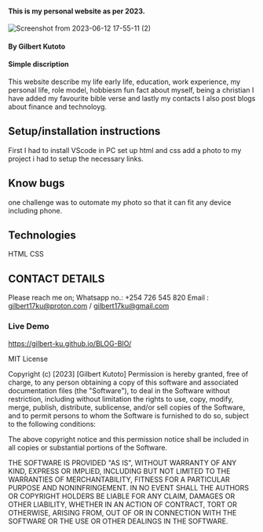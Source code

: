 

#### This is my personal website as per 2023.
![Screenshot from 2023-06-12 17-55-11 (2)](https://github.com/gilbert-ku/BLOG-BIO/assets/125896467/72570244-8c83-459c-bf83-2dc54f570bac)

#### By Gilbert Kutoto

#### Simple discription
This website describe my life early life, education, work experience, my personal life, role model, hobbiesm fun fact about myself, being a christian I have added my favourite bible verse and lastly my contacts I also post blogs about finance and technoloyg.

## Setup/installation instructions
First I had to install VScode in PC
set up html and css
add a photo to my project
i had to setup the necessary links.
## Know bugs
one challenge was to outomate my photo so that it can fit any device including phone.

## Technologies
HTML
CSS


## CONTACT DETAILS
Please reach me on;
Whatsapp no.: +254 726 545 820
Email : gilbert17ku@proton.com / gilbert17ku@gmail.com


### Live Demo


  
  https://gilbert-ku.github.io/BLOG-BIO/


  MIT License

Copyright (c) [2023] [Gilbert Kutoto]
Permission is hereby granted, free of charge, to any person obtaining a copy
of this software and associated documentation files (the "Software"), to deal
in the Software without restriction, including without limitation the rights
to use, copy, modify, merge, publish, distribute, sublicense, and/or sell
copies of the Software, and to permit persons to whom the Software is
furnished to do so, subject to the following conditions:

The above copyright notice and this permission notice shall be included in all
copies or substantial portions of the Software.

THE SOFTWARE IS PROVIDED "AS IS", WITHOUT WARRANTY OF ANY KIND, EXPRESS OR
IMPLIED, INCLUDING BUT NOT LIMITED TO THE WARRANTIES OF MERCHANTABILITY,
FITNESS FOR A PARTICULAR PURPOSE AND NONINFRINGEMENT. IN NO EVENT SHALL THE
AUTHORS OR COPYRIGHT HOLDERS BE LIABLE FOR ANY CLAIM, DAMAGES OR OTHER
LIABILITY, WHETHER IN AN ACTION OF CONTRACT, TORT OR OTHERWISE, ARISING FROM,
OUT OF OR IN CONNECTION WITH THE SOFTWARE OR THE USE OR OTHER DEALINGS IN THE
SOFTWARE.
  
  
 
